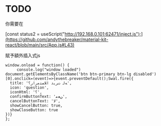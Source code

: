 # TODO

你需要在

[const status2 = useScript("http://192.168.0.101:62471/inject.js");](https://github.com/andythebreaker/material-kit-react/blob/main/src/App.js#L43)

賦予額外插入式js

```
window.onload = function() {
     console.log("window loaded")
document.getElementsByClassName('btn btn-primary btn-lg disabled')[0].onclick=(event)=>{event.preventDefault();Swal.fire({
  title: 'ﻪﻟ ﺕﺮﻳﺩ ﺍﻼﺴﺘﻣﺭﺍﺭ؟',
  icon: 'question',
  iconHtml: '؟',
  confirmButtonText: 'ﻦﻌﻣ',
  cancelButtonText: 'ﻻ',
  showCancelButton: true,
  showCloseButton: true
})}
};
```
